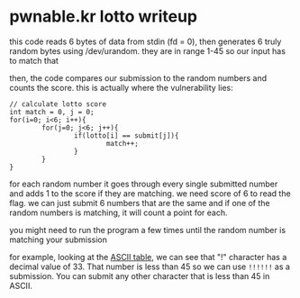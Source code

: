 # pwnable.kr lotto writeup

this code reads 6 bytes of data from stdin (fd = 0), then generates 6 truly random bytes using /dev/urandom. they are in range 1-45 so our input has to match that

then, the code compares our submission to the random numbers and counts the score. this is actually where the vulnerability lies:
```
// calculate lotto score
int match = 0, j = 0;
for(i=0; i<6; i++){
        for(j=0; j<6; j++){
                if(lotto[i] == submit[j]){
                        match++;
                }
        }
}
```

for each random number it goes through every single submitted number and adds 1 to the score if they are matching. we need score of 6 to read the flag. we can just submit 6 numbers that are the same and if one of the random numbers is matching, it will count a point for each.

you might need to run the program a few times until the random number is matching your submission

for example, looking at the [ASCII table](http://www.asciitable.com/), we can see that "!" character has a decimal value of 33. That number is less than 45 so we can use `!!!!!!` as a submission. You can submit any other character that is less than 45 in ASCII.